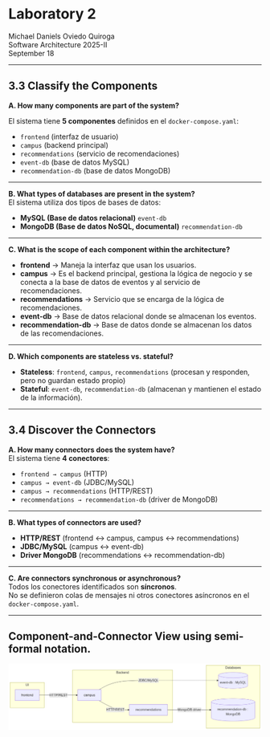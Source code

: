 # Laboratory 2 

 Michael Daniels Oviedo Quiroga  
 Software Architecture 2025-II  
 September 18  

---

## 3.3 Classify the Components

**A. How many components are part of the system?**  

El sistema tiene **5 componentes** definidos en el `docker-compose.yaml`:  
- `frontend` (interfaz de usuario)  
- `campus` (backend principal)  
- `recommendations` (servicio de recomendaciones)  
- `event-db` (base de datos MySQL)  
- `recommendation-db` (base de datos MongoDB)  


---


**B. What types of databases are present in the system?**  
El sistema utiliza dos tipos de bases de datos:  
- **MySQL (Base de datos relacional)** `event-db`  
- **MongoDB (Base de datos NoSQL, documental)**  `recommendation-db`  

---

**C. What is the scope of each component within the architecture?**  
- **frontend** → Maneja la interfaz que usan los usuarios.  
- **campus** → Es el backend principal, gestiona la lógica de negocio y se conecta a la base de datos de eventos y al servicio de recomendaciones.  
- **recommendations** → Servicio que se encarga de la lógica de recomendaciones.  
- **event-db** → Base de datos relacional donde se almacenan los eventos.  
- **recommendation-db** → Base de datos donde se almacenan los datos de las recomendaciones.  

---

**D. Which components are stateless vs. stateful?**  
- **Stateless**: `frontend`, `campus`, `recommendations`  (procesan y responden, pero no guardan estado propio)
- **Stateful**: `event-db`, `recommendation-db`  (almacenan y mantienen el estado de la información).

---

## 3.4 Discover the Connectors

**A. How many connectors does the system have?**  
El sistema tiene **4 conectores**:  
- `frontend → campus` (HTTP)  
- `campus → event-db` (JDBC/MySQL)  
- `campus → recommendations` (HTTP/REST)  
- `recommendations → recommendation-db` (driver de MongoDB)  

---

**B. What types of connectors are used?**  
- **HTTP/REST** (frontend ↔ campus, campus ↔ recommendations)  
- **JDBC/MySQL** (campus ↔ event-db)  
- **Driver MongoDB** (recommendations ↔ recommendation-db)  

---

**C. Are connectors synchronous or asynchronous?**  
Todos los conectores identificados son **síncronos**.  
No se definieron colas de mensajes ni otros conectores asíncronos en el `docker-compose.yaml`.  

---

## Component-and-Connector View using semi-formal notation.
![Component-and-Connector View](./Components.png)
